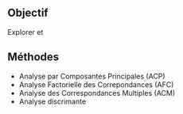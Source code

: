 ## Objectif

Explorer et 

## Méthodes

* Analyse par Composantes Principales (ACP)
* Analyse Factorielle des Correpondances (AFC)
* Analyse des Correspondances Multiples (ACM)
* Analyse discrimante
